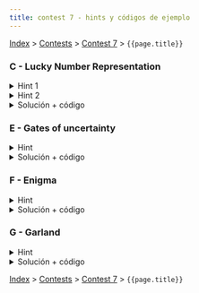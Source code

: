 ```yaml
---
title: contest 7 - hints y códigos de ejemplo
---
```


[Index](../index) > [Contests](../contests) > [Contest 7](../contests#contest-7) > ```{{page.title}}```

### C - Lucky Number Representation
<details> 
  <summary>Hint 1</summary> 
  Notemos que el problema es mucho más facil si el número es divisible por cuatro. En este caso se puede solucionar el problema dividiendo por cuatro y avanzando dígito por dígito. Si el dígito es menor o igual a seis, agregamos a esa cantidad de números un cuatro en el dígito correspondiente. Si es mayor a seis basta notar que siete cuatros es equivalente a agregar cuatro sietes por lo que agregando esto alcanzamos a rellenar lo equivalente a maximo nueve cuatros con cuatro sietes y dos cuatros, ocupando los seis espacios que tenemos. Se cumplirá que la suma de los números es igual al número original antes de ser dividido. Pero nuestro número no necesariamente es divisible por cuatro.
</details>
<details> 
  <summary>Hint 2</summary>
  Notemos además que podemos hacer un DP "naive" (ingenuo) que trate de elegir seis lucky numbers que sumen al número pedido, para esto podemos separar en estados que dependan del número a separar (N)  y en cuántos números separarlo (C), probar con todos los lucky numbers menores o iguales al número y cuando probamos el lucky number L el resultado depende del estado (N - L, C - 1). La respuesta estará dada por DP(N, 6), con N el número incial. El problema de este approach es que La complejidad es muy alta, sólo es viable para números hasta 10.000 por el tiempo pedido.
</details>
<details> 
  <summary>Solución + código</summary>
  Podemos usar ambos Hints y obtener una solución. Primero descomponemos el número original N en dos partes, N1 = (N % 4000) y N2 = N - N1, evidentemente podemos resolver la solución de N1 por el DP descrito en el Hint 2. Mientras que N1 es divisible por 4 por lo que se puede obtener su solución usando el Hint 1. Luego la respuesta será los números de ambas soluciones sumados correspondientemente. Sólo hay un caso borde en que N1 no tiene solución al ser muy pequeño, acá basta con tomar N1 = (N % 4000) + 4000 y N2 = N - N1.
  <a href="https://github.com/BenjaminRubio/CompetitiveProgramming/blob/master/Problems/Codeforces/LuckyNumberRepresentation.cpp">Código de ejemplo</a>
</details>

### E - Gates of uncertainty
<details> 
  <summary>Hint</summary> 
  Notar que el output de correcto o equivocado de la salida en uno de los nodos depende únicamente del output y correctitud del mismo en los nodos de input. De esta forma podemos separar el problema en nodos. Por ejemplo si ambos nodos input tienen salidas correctas y el nodo en cuestión funciona bien, el output será correcto. Por otro lado si uno de los nodos inputs tiene un cero correcto yo soy capaz de generar un uno correcto (a menos de que el nodo esté fijo en 0).
</details>
<details> 
  <summary>Solución + código</summary>
  Podemos construir un DP que dependa de 3 cosas, nodo, output generado (a) y output correcto (b) y que nos cuente cuantas combinaciones del input (la parte que afecta a este nodo) generan a en el nodo cuando deberían generar b. Para esto podemos ocupar el hint y hacer un dp que sólo dependa de las combinaciones de output y output correcto de los nodos input del nodo. Hay 4 combinaciones para cada nodo de input por lo que el dp en un nodo depende de 16 combinaciones de sus nodos input, las que se separan en aportar a las distintas posibilidades de a y b (y si el nodo esta defectuoso). Traten de ver qué combinaciones de los inputs aportan a cada combinación de a y b en el nodo, y armar el DP a base de esa dependencia. La complejidad total de esta solucion es O(100000 * 2 * 2 * 16) donde 100000 * 2 * 2 sale de la cantidad de estados y 16 de la  máxima cantidad de subestados de los que depende un estado.
  <a href="https://github.com/BenjaminRubio/CompetitiveProgramming/blob/master/Problems/Codeforces/GatesOfUncertainty.cpp">Código de ejemplo</a>
</details>

### F - Enigma
<details> 
  <summary>Hint</summary>
  Notemos que podemos pensar el problema en cuanto al resto en módulo N. El problema se reduce a intentar que el resto total sea 0 dado lós dígitos predefinidos y los dígitos por definir. Para saber que resto aporta un dígito en la posición x desde la derecha basta multiplicar el dígito por el resto de la potencia de 10 correspondiente y sacar módulo. Podemos tener estos restos de potencias de 10 precalculados para evitar mayor complejidad.
</details>
<details> 
  <summary>Solución + código</summary>
  Podemos construir un DP que dependa de un índice (i) y un resto (r) y responda a la pregunta de si es posible hacer que el número tomando desde el índice i en adelante genere resto r. Para esto basta iterar por los posibles valores en el dígito i y preguntar por el estado (i + 1, r') donde r' está modificado para considerar el resto aportado en el dígito recién definido. Si probamos los dígitos en orden del 0 al 9 nos aseguramos que la primera vez que se responda true estamos en la menor solución, guardamos el dígito probado y devolvemos true sin probar el resto de los dígitos. Finalmente la respuesta depende únicamente del estado (0, 0).
  <a href="https://github.com/BenjaminRubio/CompetitiveProgramming/blob/master/Problems/Codeforces/Enigma.cpp">Código de ejemplo</a>
</details>

### G - Garland
<details> 
  <summary>Hint</summary>
  Como las transiciones dependen sólo de la paridad de los números podemos contar cuantos pares e impares faltan por poner y ver cómo ponerlos de manera inteligente.
</details>
<details> 
  <summary>Solución + código</summary>
  Podemos costruir un DP que calcule la mínima cantidad de transiciones para el garland desde el índice i en adelante cuando quedan X impares, Y impares y el ultimo número tenía paridad p. Luego la respuesta será el mínimo entre o poner un número impar en la posición i mas el estado (i + 1, X - 1, Y, 1) o poner un número par más el estado (i + 1, X, Y - 1, 0), tomando en cuenta las transiciones cuando la paridad que decidamos sea distinta a la del número anterior. La respuesta será la del estado (0, Xi, Yi, -1) donde Xi es la cantidad de impares restantes al inicio, Yi la de pares y -1 una paridad que no corresponde a impar ni a par (para no tener transiciones al principio).
  <a href="https://github.com/BenjaminRubio/CompetitiveProgramming/blob/master/Problems/Codeforces/Garland.cpp">Código de ejemplo</a>
</details>

<!-- <details> 
  <summary>Hint</summary>   
</details>
<details> 
  <summary>Solución + código</summary>
  <a href="">Código de ejemplo</a>
</details> -->

[Index](../index) > [Contests](../contests) > [Contest 7](../contests#contest-7) > ```{{page.title}}```

